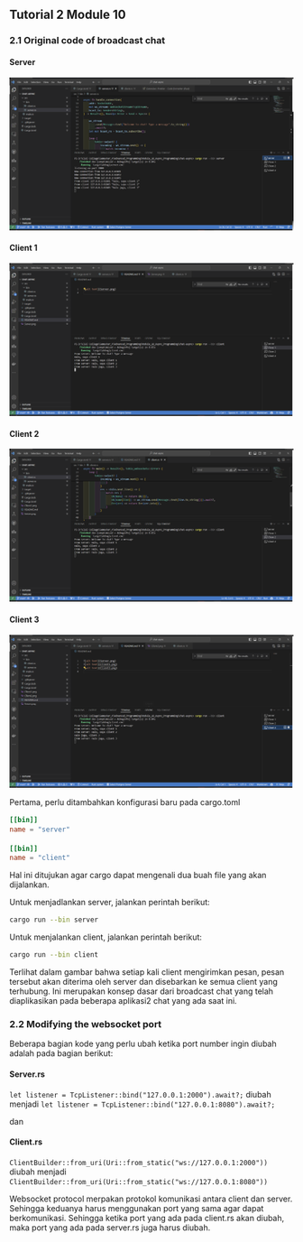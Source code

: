 ## Tutorial 2 Module 10


### 2.1 Original code of broadcast chat
#### Server
![alt text](images/Server.png)
#### Client 1
![alt text](images/Client1.png)
#### Client 2
![alt text](images/Client2.png)
#### Client 3
![alt text](images/Client3.png)

Pertama, perlu ditambahkan konfigurasi baru pada cargo.toml
```toml
[[bin]]
name = "server"

[[bin]]
name = "client"
```

Hal ini ditujukan agar cargo dapat mengenali dua buah file yang akan dijalankan.

Untuk menjadlankan server, jalankan perintah berikut:
```bash
cargo run --bin server
```

Untuk menjalankan client, jalankan perintah berikut:
```bash
cargo run --bin client
```

Terlihat dalam gambar bahwa setiap kali client mengirimkan pesan, pesan tersebut akan diterima oleh server dan disebarkan ke semua client yang terhubung. Ini merupakan konsep dasar dari broadcast chat yang telah diaplikasikan pada beberapa aplikasi2 chat yang ada saat ini.

### 2.2 Modifying the websocket port

Beberapa bagian kode yang perlu ubah ketika port number ingin diubah adalah pada bagian berikut:

#### Server.rs
`let listener = TcpListener::bind("127.0.0.1:2000").await?;`
diubah menjadi
`let listener = TcpListener::bind("127.0.0.1:8080").await?;`

dan 

#### Client.rs
`ClientBuilder::from_uri(Uri::from_static("ws://127.0.0.1:2000"))`
diubah menjadi
`ClientBuilder::from_uri(Uri::from_static("ws://127.0.0.1:8080"))`

Websocket protocol merpakan protokol komunikasi antara client dan server. Sehingga keduanya harus menggunakan port yang sama agar dapat berkomunikasi. Sehingga ketika port yang ada pada client.rs akan diubah, maka port yang ada pada server.rs juga harus diubah.